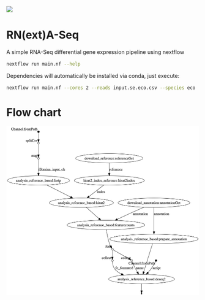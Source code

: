 
![](https://img.shields.io/badge/nextflow-19.10.0-brightgreen)
<!--![](https://img.shields.io/badge/uses-docker-blue.svg)-->

# RN(ext)A-Seq

A simple RNA-Seq differential gene expression pipeline using nextflow

```bash
nextflow run main.nf --help
```

Dependencies will automatically be installed via conda, just execute:

```bash
nextflow run main.nf --cores 2 --reads input.se.eco.csv --species eco 
```

# Flow chart

![flow-chart](figures/chart.png)